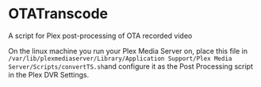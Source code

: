# OTATranscode
A script for Plex post-processing of OTA recorded video

On the linux machine you run your Plex Media Server on, place this file in `/var/lib/plexmediaserver/Library/Application Support/Plex Media Server/Scripts/convertTS.sh`and configure it as the Post Processing script in the Plex DVR Settings.
